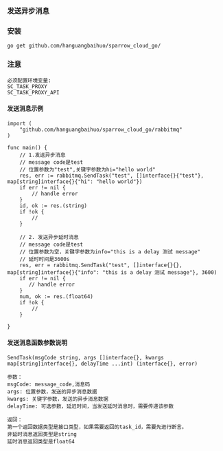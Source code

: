 ### 发送异步消息

### 安装

    go get github.com/hanguangbaihuo/sparrow_cloud_go/

### 注意

    必须配置环境变量:
    SC_TASK_PROXY
    SC_TASK_PROXY_API

#### 发送消息示例

    import (
        "github.com/hanguangbaihuo/sparrow_cloud_go/rabbitmq"
    )

    func main() {
        // 1.发送异步消息
        // message code是test
        // 位置参数为"test",关键字参数为hi="hello world"
        res, err := rabbitmq.SendTask("test", []interface{}{"test"}, map[string]interface{}{"hi": "hello world"})
        if err != nil {
            // handle error
        }
        id, ok := res.(string)
        if !ok {
            // 
        }

        // 2. 发送异步延时消息
        // message code是test
        // 位置参数为空，关键字参数为info="this is a delay 测试 message"
        // 延时时间是3600s
        res, err = rabbitmq.SendTask("test", []interface{}{}, map[string]interface{}{"info": "this is a delay 测试 message"}, 3600)
        if err != nil {
           // handle error
        }
        num, ok := res.(float64)
        if !ok {
            // 
        }

    }

#### 发送消息函数参数说明

    SendTask(msgCode string, args []interface{}, kwargs map[string]interface{}, delayTime ...int) (interface{}, error) 

    参数：
    msgCode: message_code,消息码
    args: 位置参数，发送的异步消息数据
    kwargs: 关键字参数，发送的异步消息数据
    delayTime: 可选参数，延迟时间，当发送延时消息时，需要传递该参数

    返回：
    第一个返回数据类型是接口类型，如果需要返回的task_id，需要先进行断言。
    非延时消息返回类型是string
    延时消息返回类型是float64